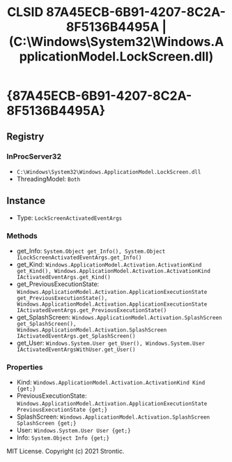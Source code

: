 ﻿---
title: "CLSID 87A45ECB-6B91-4207-8C2A-8F5136B4495A | (C:\\Windows\\System32\\Windows.ApplicationModel.LockScreen.dll)"
excerpt: What is COM-Object CLSID 87A45ECB-6B91-4207-8C2A-8F5136B4495A?
---

# {87A45ECB-6B91-4207-8C2A-8F5136B4495A}


## Registry


### InProcServer32

* `C:\Windows\System32\Windows.ApplicationModel.LockScreen.dll`
* ThreadingModel: `Both`

## Instance

* Type: `LockScreenActivatedEventArgs`

### Methods

* get_Info: `System.Object get_Info(), System.Object ILockScreenActivatedEventArgs.get_Info()`
* get_Kind: `Windows.ApplicationModel.Activation.ActivationKind get_Kind(), Windows.ApplicationModel.Activation.ActivationKind IActivatedEventArgs.get_Kind()`
* get_PreviousExecutionState: `Windows.ApplicationModel.Activation.ApplicationExecutionState get_PreviousExecutionState(), Windows.ApplicationModel.Activation.ApplicationExecutionState IActivatedEventArgs.get_PreviousExecutionState()`
* get_SplashScreen: `Windows.ApplicationModel.Activation.SplashScreen get_SplashScreen(), Windows.ApplicationModel.Activation.SplashScreen IActivatedEventArgs.get_SplashScreen()`
* get_User: `Windows.System.User get_User(), Windows.System.User IActivatedEventArgsWithUser.get_User()`

### Properties

* Kind: `Windows.ApplicationModel.Activation.ActivationKind Kind {get;}`
* PreviousExecutionState: `Windows.ApplicationModel.Activation.ApplicationExecutionState PreviousExecutionState {get;}`
* SplashScreen: `Windows.ApplicationModel.Activation.SplashScreen SplashScreen {get;}`
* User: `Windows.System.User User {get;}`
* Info: `System.Object Info {get;}`

MIT License. Copyright (c) 2021 Strontic.


